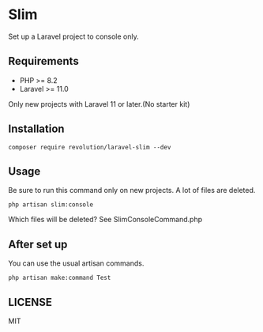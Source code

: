 # Slim

Set up a Laravel project to console only.

## Requirements
- PHP >= 8.2
- Laravel >= 11.0

Only new projects with Laravel 11 or later.(No starter kit)

## Installation

```shell
composer require revolution/laravel-slim --dev
```

## Usage
Be sure to run this command only on new projects. A lot of files are deleted.

```shell
php artisan slim:console
```

Which files will be deleted? See SlimConsoleCommand.php

## After set up
You can use the usual artisan commands.

```shell
php artisan make:command Test
```

## LICENSE
MIT  
